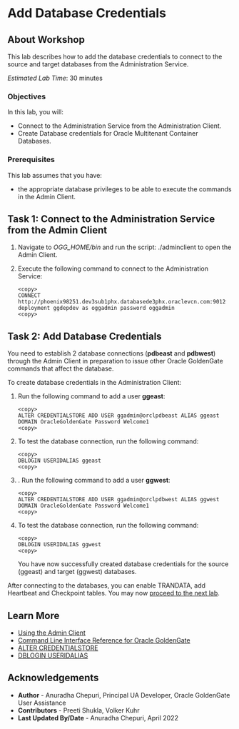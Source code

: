 # Add Database Credentials

## About Workshop
This lab describes how to add the database credentials to connect to the source and target databases from the Administration Service.

*Estimated Lab Time*: 30 minutes

### Objectives
In this lab, you will:
* Connect to the Administration Service from the Administration Client.
* Create Database credentials for Oracle Multitenant Container Databases.

### Prerequisites
This lab assumes that you have:
- the appropriate database privileges to be able to execute the commands in the Admin Client.

## Task 1: Connect to the Administration Service from the Admin Client

1. Navigate to *OGG_HOME/bin* and run the script: ./adminclient to open the Admin Client.

2. Execute the following command to connect to the Administration Service:

    ```
    <copy>
    CONNECT http://phoenix98251.dev3sub1phx.databasede3phx.oraclevcn.com:9012 deployment ggdepdev as oggadmin password oggadmin
    <copy>

    ```
## Task 2: Add Database Credentials

You need to establish 2 database connections (**pdbeast** and **pdbwest**) through the Admin Client in preparation to issue other Oracle GoldenGate commands that affect the database.

To create database credentials in the Administration Client:

1. Run the following command to add a user **ggeast**:

    ```
    <copy>
    ALTER CREDENTIALSTORE ADD USER ggadmin@orclpdbeast ALIAS ggeast  DOMAIN OracleGoldenGate Password Welcome1
    <copy>

    ```
2.  To test the database connection, run the following command:

    ```
    <copy>
    DBLOGIN USERIDALIAS ggeast
    <copy>

    ```
3. . Run the following command to add a user **ggwest**:

    ```
    <copy>
    ALTER CREDENTIALSTORE ADD USER ggadmin@orclpdbwest ALIAS ggwest  DOMAIN OracleGoldenGate Password Welcome1
    <copy>

    ```
4.  To test the database connection, run the following command:

    ```
    <copy>
    DBLOGIN USERIDALIAS ggwest
    <copy>

    ```
    You have now successfully created database credentials for the source (ggeast) and target (ggwest) databases.

  After connecting to the databases, you can enable TRANDATA, add Heartbeat and Checkpoint tables.
  You may now [proceed to the next lab](#next).

## Learn More
* [Using the Admin Client](https://docs.oracle.com/en/middleware/goldengate/core/21.1/admin/getting-started-oracle-goldengate-process-interfaces.html#GUID-84B33389-0594-4449-BF1A-A496FB1EDB29)
* [Command Line Interface Reference for Oracle GoldenGate](https://docs.oracle.com/en/middleware/goldengate/core/21.3/gclir/command-line-interfaces.html#GUID-C0F6B123-14C0-466F-AE43-CAFB99B08C3D)
* [ALTER CREDENTIALSTORE](https://docs.oracle.com/en/middleware/goldengate/core/21.3/gclir/alter-credentialstore.html#GUID-50893039-3C29-4C66-87E4-F63EAB05C811)
* [DBLOGIN USERIDALIAS](https://docs.oracle.com/en/middleware/goldengate/core/21.3/gclir/dblogin-useridalias.html#GUID-897F212D-7F83-4610-BCE8-E1D61744D9AA)

## Acknowledgements
* **Author** - Anuradha Chepuri, Principal UA Developer, Oracle GoldenGate User Assistance
* **Contributors** -  Preeti Shukla, Volker Kuhr
* **Last Updated By/Date** - Anuradha Chepuri, April 2022
